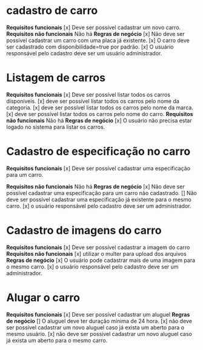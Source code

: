 # cadastro de carro

**Requisitos funcionais**
[x] Deve ser possível cadastrar um novo carro.
**Requisitos não funcionais**
Não há
**Regras de negócio**
[x] Não deve ser possível cadastrar um carro com uma placa já existente.
[x] O carro deve ser cadastrado com disponibilidade=true por padrão.
[x] O usuário responsável pelo cadastro deve ser um usuário administrador.

# Listagem de carros

**Requisitos funcionais**
[x] Deve ser possível listar todos os carros disponíveis.
[x] deve ser possível listar todos os carros pelo nome da categoria.
[x] deve ser possível listar todos os carros pelo nome da marca.
[x] deve ser possível listar todos os carros pelo nome do carro.
**Requisitos não funcionais**
Não há
**Regras de negócio**
[x] O usuário não precisa estar logado no sistema para listar os carros.

# Cadastro de especificação no carro

**Requisitos funcionais**
[x] Deve ser possível cadastrar uma especificação para um carro.

**Requisitos não funcionais**
Não há
**Regras de negócio**
[x] Não deve ser possível cadastrar uma especificação para um carro não cadastrado.
[] Não deve ser possível cadastrar uma especificação já existente para o mesmo carro.
[x] o usuário responsável pelo cadastro deve ser um administrador.

# Cadastro de imagens do carro

**Requisitos funcionais**
[x] Deve ser possível cadastrar a imagem do carro
**Requisitos não funcionais**
[x] utilizar o multer para upload dos arquivos
**Regras de negócio**
[x] O usuário pode cadastrar mais de uma imagem para o mesmo carro.
[x] o usuário responsável pelo cadastro deve ser um administrador.

# Alugar o carro

**Requisitos funcionais**
[x] Deve ser possível cadastrar um aluguel
**Regras de negócio**
[] O aluguel deve ter duração mínima de 24 hora.
[x] não deve ser possível cadastrar um novo aluguel caso já exista um aberto para o mesmo usuário.
[x] não deve ser possível cadastrar um novo aluguel caso já exista um aberto para o mesmo carro.
